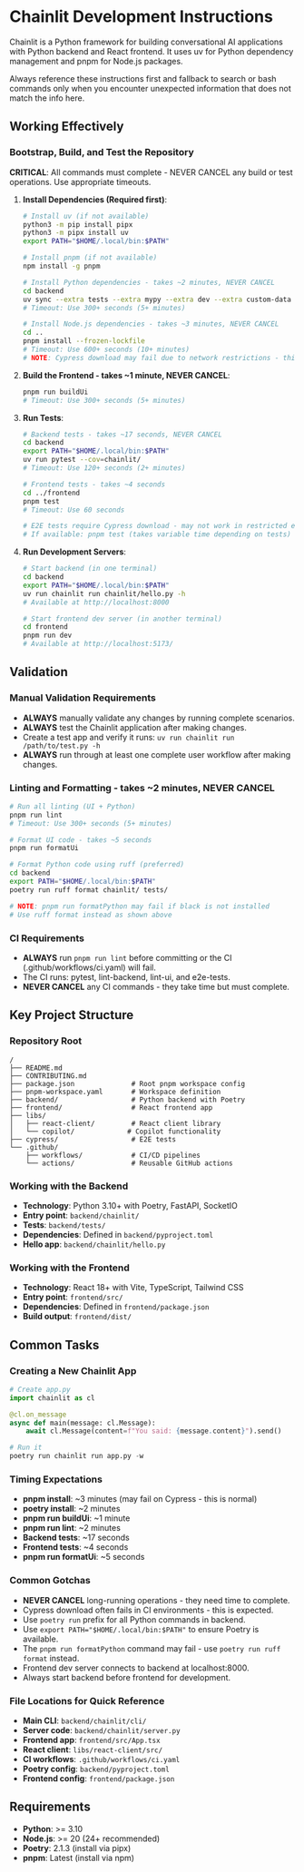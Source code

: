 # Chainlit Development Instructions

Chainlit is a Python framework for building conversational AI applications with Python backend and React frontend. It uses uv for Python dependency management and pnpm for Node.js packages.

Always reference these instructions first and fallback to search or bash commands only when you encounter unexpected information that does not match the info here.

## Working Effectively

### Bootstrap, Build, and Test the Repository

**CRITICAL**: All commands must complete - NEVER CANCEL any build or test operations. Use appropriate timeouts.

1. **Install Dependencies (Required first)**:
   ```bash
   # Install uv (if not available)
   python3 -m pip install pipx
   python3 -m pipx install uv
   export PATH="$HOME/.local/bin:$PATH"
   
   # Install pnpm (if not available)  
   npm install -g pnpm
   
   # Install Python dependencies - takes ~2 minutes, NEVER CANCEL
   cd backend
   uv sync --extra tests --extra mypy --extra dev --extra custom-data
   # Timeout: Use 300+ seconds (5+ minutes)
   
   # Install Node.js dependencies - takes ~3 minutes, NEVER CANCEL  
   cd ..
   pnpm install --frozen-lockfile
   # Timeout: Use 600+ seconds (10+ minutes)
   # NOTE: Cypress download may fail due to network restrictions - this is expected in CI environments
   ```

2. **Build the Frontend - takes ~1 minute, NEVER CANCEL**:
   ```bash
   pnpm run buildUi
   # Timeout: Use 300+ seconds (5+ minutes)
   ```

3. **Run Tests**:
   ```bash
   # Backend tests - takes ~17 seconds, NEVER CANCEL
   cd backend
   export PATH="$HOME/.local/bin:$PATH"
   uv run pytest --cov=chainlit/
   # Timeout: Use 120+ seconds (2+ minutes)
   
   # Frontend tests - takes ~4 seconds
   cd ../frontend  
   pnpm test
   # Timeout: Use 60 seconds
   
   # E2E tests require Cypress download - may not work in restricted environments
   # If available: pnpm test (takes variable time depending on tests)
   ```

4. **Run Development Servers**:
   ```bash
   # Start backend (in one terminal)
   cd backend
   export PATH="$HOME/.local/bin:$PATH" 
   uv run chainlit run chainlit/hello.py -h
   # Available at http://localhost:8000
   
   # Start frontend dev server (in another terminal)
   cd frontend
   pnpm run dev  
   # Available at http://localhost:5173/
   ```

## Validation

### Manual Validation Requirements
- **ALWAYS** manually validate any changes by running complete scenarios.
- **ALWAYS** test the Chainlit application after making changes.
- Create a test app and verify it runs: `uv run chainlit run /path/to/test.py -h`
- **ALWAYS** run through at least one complete user workflow after making changes.

### Linting and Formatting - takes ~2 minutes, NEVER CANCEL
```bash
# Run all linting (UI + Python) 
pnpm run lint
# Timeout: Use 300+ seconds (5+ minutes)

# Format UI code - takes ~5 seconds
pnpm run formatUi

# Format Python code using ruff (preferred)
cd backend
export PATH="$HOME/.local/bin:$PATH"
poetry run ruff format chainlit/ tests/

# NOTE: pnpm run formatPython may fail if black is not installed
# Use ruff format instead as shown above
```

### CI Requirements
- **ALWAYS** run `pnpm run lint` before committing or the CI (.github/workflows/ci.yaml) will fail.
- The CI runs: pytest, lint-backend, lint-ui, and e2e-tests.
- **NEVER CANCEL** any CI commands - they take time but must complete.

## Key Project Structure

### Repository Root
```
/
├── README.md
├── CONTRIBUTING.md  
├── package.json              # Root pnpm workspace config
├── pnpm-workspace.yaml       # Workspace definition
├── backend/                  # Python backend with Poetry
├── frontend/                 # React frontend app
├── libs/
│   ├── react-client/         # React client library
│   └── copilot/             # Copilot functionality
├── cypress/                  # E2E tests
└── .github/
    ├── workflows/            # CI/CD pipelines
    └── actions/              # Reusable GitHub actions
```

### Working with the Backend
- **Technology**: Python 3.10+ with Poetry, FastAPI, SocketIO
- **Entry point**: `backend/chainlit/` 
- **Tests**: `backend/tests/`
- **Dependencies**: Defined in `backend/pyproject.toml`
- **Hello app**: `backend/chainlit/hello.py`

### Working with the Frontend  
- **Technology**: React 18+ with Vite, TypeScript, Tailwind CSS
- **Entry point**: `frontend/src/`
- **Dependencies**: Defined in `frontend/package.json`
- **Build output**: `frontend/dist/`

## Common Tasks

### Creating a New Chainlit App
```python
# Create app.py
import chainlit as cl

@cl.on_message
async def main(message: cl.Message):
    await cl.Message(content=f"You said: {message.content}").send()

# Run it
poetry run chainlit run app.py -w
```

### Timing Expectations
- **pnpm install**: ~3 minutes (may fail on Cypress - this is normal)
- **poetry install**: ~2 minutes  
- **pnpm run buildUi**: ~1 minute
- **pnpm run lint**: ~2 minutes
- **Backend tests**: ~17 seconds
- **Frontend tests**: ~4 seconds
- **pnpm run formatUi**: ~5 seconds

### Common Gotchas
- **NEVER CANCEL** long-running operations - they need time to complete.
- Cypress download often fails in CI environments - this is expected.
- Use `poetry run` prefix for all Python commands in backend.
- Use `export PATH="$HOME/.local/bin:$PATH"` to ensure Poetry is available.
- The `pnpm run formatPython` command may fail - use `poetry run ruff format` instead.
- Frontend dev server connects to backend at localhost:8000.
- Always start backend before frontend for development.

### File Locations for Quick Reference
- **Main CLI**: `backend/chainlit/cli/`
- **Server code**: `backend/chainlit/server.py`
- **Frontend app**: `frontend/src/App.tsx`
- **React client**: `libs/react-client/src/`
- **CI workflows**: `.github/workflows/ci.yaml`
- **Poetry config**: `backend/pyproject.toml`
- **Frontend config**: `frontend/package.json`

## Requirements
- **Python**: >= 3.10
- **Node.js**: >= 20 (24+ recommended)
- **Poetry**: 2.1.3 (install via pipx)
- **pnpm**: Latest (install via npm)